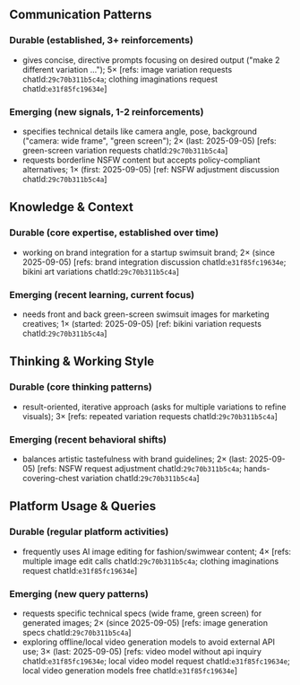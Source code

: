 ## Communication Patterns
### Durable (established, 3+ reinforcements)
- gives concise, directive prompts focusing on desired output ("make 2 different variation ..."); 5× [refs: image variation requests chatId:`29c70b311b5c4a`; clothing imaginations request chatId:`e31f85fc19634e`]

### Emerging (new signals, 1-2 reinforcements)
- specifies technical details like camera angle, pose, background ("camera: wide frame", "green screen"); 2× (last: 2025-09-05) [refs: green-screen variation requests chatId:`29c70b311b5c4a`]
- requests borderline NSFW content but accepts policy-compliant alternatives; 1× (first: 2025-09-05) [ref: NSFW adjustment discussion chatId:`29c70b311b5c4a`]

## Knowledge & Context
### Durable (core expertise, established over time)
- working on brand integration for a startup swimsuit brand; 2× (since 2025-09-05) [refs: brand integration discussion chatId:`e31f85fc19634e`; bikini art variations chatId:`29c70b311b5c4a`]

### Emerging (recent learning, current focus)
- needs front and back green-screen swimsuit images for marketing creatives; 1× (started: 2025-09-05) [ref: bikini variation requests chatId:`29c70b311b5c4a`]

## Thinking & Working Style
### Durable (core thinking patterns)
- result-oriented, iterative approach (asks for multiple variations to refine visuals); 3× [refs: repeated variation requests chatId:`29c70b311b5c4a`]

### Emerging (recent behavioral shifts)
- balances artistic tastefulness with brand guidelines; 2× (last: 2025-09-05) [refs: NSFW request adjustment chatId:`29c70b311b5c4a`; hands-covering-chest variation chatId:`29c70b311b5c4a`]

## Platform Usage & Queries
### Durable (regular platform activities)
- frequently uses AI image editing for fashion/swimwear content; 4× [refs: multiple image edit calls chatId:`29c70b311b5c4a`; clothing imaginations request chatId:`e31f85fc19634e`]

### Emerging (new query patterns)
- requests specific technical specs (wide frame, green screen) for generated images; 2× (since 2025-09-05) [refs: image generation specs chatId:`29c70b311b5c4a`]
- exploring offline/local video generation models to avoid external API use; 3× (last: 2025-09-05) [refs: video model without api inquiry chatId:`e31f85fc19634e`; local video model request chatId:`e31f85fc19634e`; local video generation models free chatId:`e31f85fc19634e`]